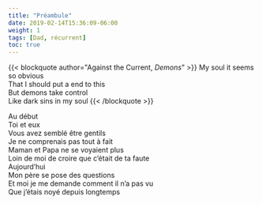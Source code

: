 ```yaml
---
title: "Préambule"
date: 2019-02-14T15:36:09-06:00
weight: 1
tags: [Dad, récurrent]
toc: true
---
```


{{< blockquote author="Against the Current, *Demons*" >}}
My soul it seems so obvious  
That I should put a end to this  
But demons take control  
Like  dark sins in my soul
{{< /blockquote >}}

Au début  
Toi et eux  
Vous avez semblé être gentils  
Je ne comprenais pas tout à fait  
Maman et Papa ne se voyaient plus  
Loin de moi de croire que c’était de ta faute  
Aujourd’hui  
Mon père se pose des questions  
Et moi je me demande comment il n’a pas vu  
Que j’étais noyé depuis longtemps
